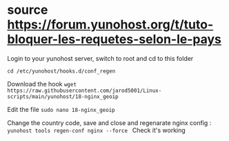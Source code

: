 
# source https://forum.yunohost.org/t/tuto-bloquer-les-requetes-selon-le-pays

Login to your yunohost server, switch to root and cd to this folder

`cd /etc/yunohost/hooks.d/conf_regen`

Download the hook
`wget https://raw.githubusercontent.com/jarod5001/Linux-scripts/main/yunohost/18-nginx_geoip`

Edit the file
`sudo nano 18-nginx_geoip`

Change the country code, save and close and regenarate nginx config : 
`yunohost tools regen-conf nginx --force `
Check it's working
